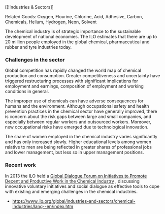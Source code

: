 [[!Industries & Sectors]]

Related Goods: Oxygen, Flourine, Chlorine, Acid, Adhesive, Carbon, Chemicals, Helium, Hydrogen, Neon, Solvent

The chemical industry is of strategic importance to the sustainable development of national economies. The ILO estimates that there are up to 20 million people employed in the global chemical, pharmaceutical and rubber and tyre industries today.  

### Challenges in the sector

Global competition has rapidly changed the world map of chemical production and consumption. Greater competitiveness and uncertainty have triggered restructuring processes with significant implications for employment and earnings, composition of employment and working conditions in general.  
  
The improper use of chemicals can have adverse consequences for humans and the environment. Although occupational safety and health prevention practices in the chemical sector have generally improved, there is concern about the risk gaps between large and small companies, and especially between regular workers and outsourced workers. Moreover, new occupational risks have emerged due to technological innovation.  
  
The share of women employed in the chemical industry varies significantly and has only increased slowly. Higher educational levels among women relative to men are being reflected in greater shares of professional jobs and lower management, but less so in upper management positions.

### Recent work

In 2013 the ILO held a [Global Dialogue Forum on Initiatives to Promote Decent and Productive Work in the Chemical Industry](https://www.ilo.org/sector/activities/sectoral-meetings/WCMS_216547/lang--en/index.htm) , discussing innovative voluntary initiatives and social dialogue as effective tools to cope with existing and emerging challenges in the chemical industries.

- https://www.ilo.org/global/industries-and-sectors/chemical-industries/lang--en/index.htm